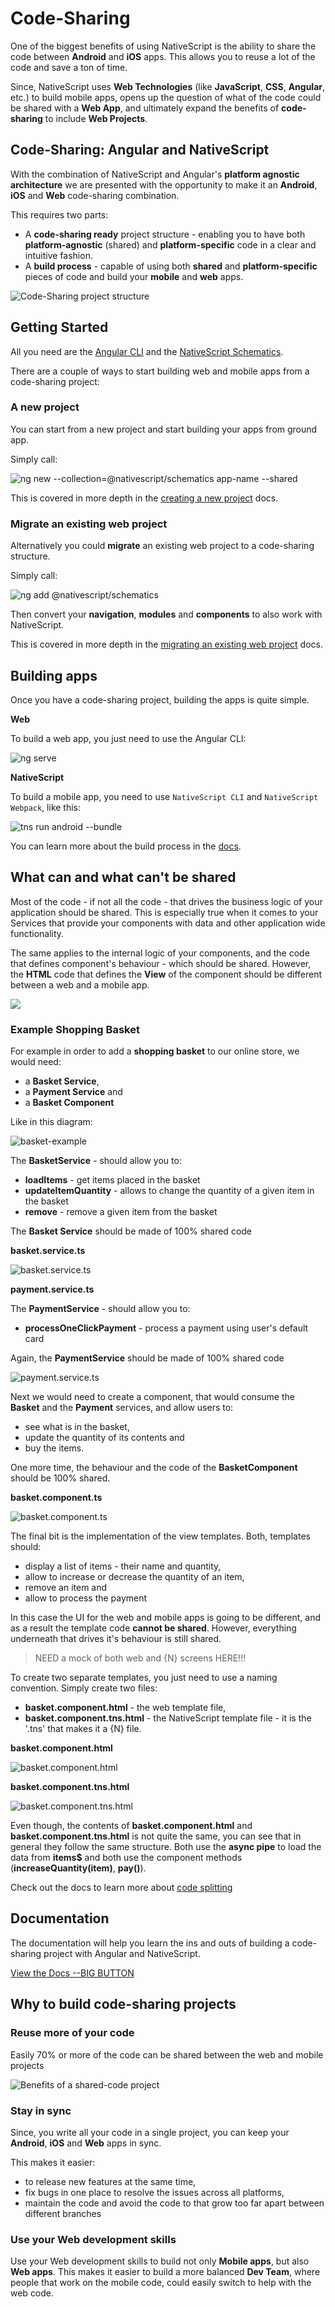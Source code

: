 # Code-Sharing

One of the biggest benefits of using NativeScript is the ability to share the code between **Android** and **iOS** apps. This allows you to reuse a lot of the code and save a ton of time.

Since, NativeScript uses **Web Technologies** (like **JavaScript**, **CSS**, **Angular**, etc.) to build mobile apps, opens up the question of what of the code could be shared with a **Web App**, and ultimately expand the benefits of **code-sharing** to include **Web Projects**.

<!--## Overview Video-->

## Code-Sharing: Angular and NativeScript

With the combination of NativeScript and Angular's **platform agnostic architecture** we are presented with the opportunity to make it an **Android**, **iOS** and **Web** code-sharing combination.

This requires two parts:

* A **code-sharing ready** project structure - enabling you to have both **platform-agnostic** (shared) and **platform-specific** code in a clear and intuitive fashion.
* A **build process** - capable of using both **shared** and **platform-specific** pieces of code and build your **mobile** and **web** apps.

![Code-Sharing project structure](./img/code-sharing-project-structure.png?raw=true)

## Getting Started

All you need are the [Angular CLI](https://cli.angular.io/) and the [NativeScript Schematics](https://www.npmjs.com/package/@nativescript/schematics).

There are a couple of ways to start building web and mobile apps from a code-sharing project:

### A new project

You can start from a new project and start building your apps from ground app.

Simply call:
<!--
```
ng new --collection=@nativescript/schematics app-name --shared
```
-->

![ng new --collection=@nativescript/schematics app-name --shared](./img/bash-ng-new.png?raw=true)

This is covered in more depth in the [creating a new project](https://docs.nativescript.org/angular/code-sharing/creating-a-new-project) docs.

### Migrate an existing web project

Alternatively you could **migrate** an existing web project to a code-sharing structure.

Simply call:

<!--```
ng add @nativescript/schematics
```-->

![ng add @nativescript/schematics](./img/bash-ng-add.png?raw=true)

Then convert your **navigation**, **modules** and **components** to also work with NativeScript.

This is covered in more depth in the [migrating an existing web project](https://docs.nativescript.org/angular/code-sharing/migrating-a-web-project) docs.

## Building apps

Once you have a code-sharing project, building the apps is quite simple.

**Web**

To build a web app, you just need to use the Angular CLI:

<!--```
ng serve
```
-->

![ng serve](./img/bash-ng-serve.png?raw=true)

**NativeScript**

To build a mobile app, you need to use `NativeScript CLI` and `NativeScript Webpack`, like this:

<!--
```bash
tns run android --bundle
```

```bash
tns run ios --bundle
```
-->

![tns run android --bundle](./img/bash-tns-run.png?raw=true)

You can learn more about the build process in the [docs](https://docs.nativescript.org/angular/code-sharing/build-process/).

## What can and what can't be shared

Most of the code - if not all the code - that drives the business logic of your application should be shared. This is especially true when it comes to your Services that provide your components with data and other application wide functionality.

The same applies to the internal logic of your components, and the code that defines component's behaviour - which should be shared. However, the **HTML** code that defines the **View** of the component should be different between a web and a mobile app.

![](./img/shared.png?raw=true)

### Example Shopping Basket

For example in order to add a **shopping basket** to our online store, we would need:

* a **Basket Service**,
* a **Payment Service** and
* a **Basket Component**

Like in this diagram:

![basket-example](./img/basket.png?raw=true)

The **BasketService** - should allow you to:

* **loadItems** - get items placed in the basket
* **updateItemQuantity** - allows to change the quantity of a given item in the basket
* **remove** - remove a given item from the basket

The **Basket Service** should be made of 100% shared code

**basket.service.ts**

<!--
```TypeScript
import { Injectable } from '@angular/core';
import { HttpClient } from '@angular/common/http';

import { Item } from './item.model.ts';

@Injectable()
export class BasketService {

  constructor(private http: HttpClient) { }
  
  public loadItems(): Observable<Items[]> {
    return this.http.get('get-data-request');
  }

  public updateItemQuantity(itemId: number, quantity: number) {
    // update item quantity code
  }

  public remove(itemId: number) {
    // remove item code
  }
}
```
-->

![basket.service.ts](./img/code-basket.service.ts.png?raw=true)

**payment.service.ts**

The **PaymentService** - should allow you to:

* **processOneClickPayment** - process a payment using user's default card

Again, the **PaymentService** should be made of 100% shared code

<!--
```TypeScript
import { Injectable } from '@angular/core';

@Injectable()
export class PaymentService {
  public processOneClickPayment() {
    // Payment code
  }
}
```
-->

![payment.service.ts](./img/code-payment.service.ts.png?raw=true)

Next we would need to create a component, that would consume the **Basket** and the **Payment** services, and allow users to:

* see what is in the basket,
* update the quantity of its contents and
* buy the items.

One more time, the behaviour and the code of the **BasketComponent** should be 100% shared.

**basket.component.ts**

<!--
```TypeScript
@Component({...})
export class BasketComponent implements onInit {
  items$: Observable<Item[]>;
  
  constructor(
    basketService: BasketService,
    paymentService: PaymentService
  ) { }
  
  public ngOnInit() {
    this.items = this.basketService.loadItems();
  }

  public increaseQuantity(item: Item) {
    this.basketService.updateItemQuantity(item.id, item.quantity + 1);
  }

  public decreaseQuantity(item: Item) {
    if (item.quantity > 1) {
      this.basketService.updateItemQuantity(item.id, item.quantity - 1);
    } else {
      this.removeItem(item);
    }
  }
  
  public removeItem(item: Item) {
    this.basketService.remove(item.id);
  }
  
  public pay() {
    this.paymentService.processOneClickPayment();
  }
}
```
-->

![basket.component.ts](./img/code-basket.component.ts.png?raw=true)

The final bit is the implementation of the view templates.
Both, templates should:

* display a list of items - their name and quantity,
* allow to increase or decrease the quantity of an item,
* remove an item and
* allow to process the payment

In this case the UI for the web and mobile apps is going to be different, and as a result the template code **cannot be shared**. However, everything underneath that drives it's behaviour is still shared.

> NEED a mock of both web and {N} screens HERE!!!

To create two separate templates, you just need to use a naming convention. Simply create two files:

* **basket.component.html** - the web template file,
* **basket.component.tns.html** - the NativeScript template file - it is the '.tns' that makes it a {N} file.

**basket.component.html**

<!--
```HTML
<div>
  <h1>Basket</h1>
  <div *ngFor="let item of items$ | async">
    <h3>{{ item.name }}</h3>
    <h4>{{ item.quantity }}</h4>
    <button (click)="increaseQuantity(item)">➕</button>
    <button (click)="decreaseQuantity(item)">➖</button>
    <button (click)="removeItem(item)">🗑</button>
  <div>
  <button (click)="pay()">BUY NOW💰</button>
</div>
```
-->

![basket.component.html](./img/code-basket.component.html.png?raw=true)

**basket.component.tns.html**

<!--
```HTML
<ActionBar title="Basket"></ActionBar>
<StackLayout>
  <ListView [items]="items$ | async">
    <ng-template let-item="item">
      <GridLayout columns="*, auto, auto, auto, auto">
        <Label [text]="item.name"></Label>
        <Label [text]="item.quantity" col="1"></Label>
        <Button [text]="➕" (tap)="increaseQuantity(item)"></Button>
        <Button [text]="➖" (tap)="decreaseQuantity(item)"></Button>
        <Button [text]="🗑" (tap)="removeItem(item)"></Button>
      </GridLayout>
    </ng-template>
  </ListView>

  <Button text="BUY NOW💰" (tap)="pay()"></Button>
</StackLayout>
```
-->

![basket.component.tns.html](./img/code-basket.component.tns.html.png?raw=true)

Even though, the contents of **basket.component.html** and **basket.component.tns.html** is not quite the same, you can see that in general they follow the same structure. Both use the **async pipe** to load the data from **items$** and both use the component methods (**increaseQuantity(item)**, **pay()**).

Check out the docs to learn more about [code splitting](https://docs.nativescript.org/angular/code-sharing/code-plitting)

## Documentation

The documentation will help you learn the ins and outs of building a code-sharing project with Angular and NativeScript.

[View the Docs --BIG BUTTON](https://docs.nativescript.org/angular/code-sharing/intro)

## Why to build code-sharing projects

### Reuse more of your code

Easily 70% or more of the code can be shared between the web and mobile projects

![Benefits of a shared-code project](./img/benefits-of-shared-code.png?raw=true)

### Stay in sync

Since, you write all your code in a single project, you can keep your **Android**, **iOS** and **Web** apps in sync.

This makes it easier:

* to release new features at the same time,
* fix bugs in one place to resolve the issues across all platforms,
* maintain the code and avoid the code to that grow too far apart between different branches

### Use your Web development skills

Use your Web development skills to build not only **Mobile apps**, but also **Web apps**. This makes it easier to build a more balanced **Dev Team**, where people that work on the mobile code, could easily switch to help with the web code.

